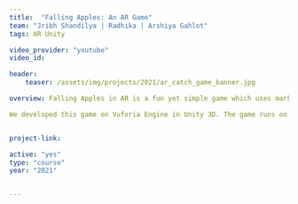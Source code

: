 ```yaml
---
title:  "Falling Apples: An AR Game"
team: "Jribh Shandilya | Radhika | Arshiya Gahlot"
tags: AR Unity

video_provider: "youtube"
video_id:

header:
    teaser: /assets/img/projects/2021/ar_catch_game_banner.jpg

overview: Falling Apples in AR is a fun yet simple game which uses marker based augmented reality to generate 3D apples falling within the space. The objective of the game is to catch as many falling apples as possible. The user holds the marker in one hand which renders a 3D bowl in the space seen through the smartphone’s camera above the marker and the user has to hold their smartphone in another hand and play this game. In the space around the player, apples would be falling from random directions within a 360 degrees plane. The game allows the user to experience movement in six degrees of freedom. If the apples touch the bowl, or fall inside it the score increases. 

We developed this game on Vuforia Engine in Unity 3D. The game runs on two major C# scripts one of which is to spawn and generate apples till the time game continues and another one to increase score variable when the apples fall on the marker rendered 3D bowl meant for catching apples. For the given time and scope, this project deploys this simple game strategy which could be extended to a more complex game logic like introducing the concept of rotten apples which reduces the game score in order to make the game more interesting and adding further levels to it. 


project-link: 

active: "yes"
type: "course"
year: "2021"


---
```

